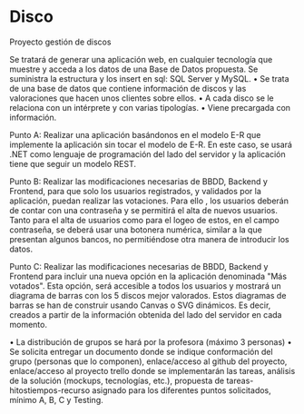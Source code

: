 # Disco
Proyecto gestión de discos

Se tratará de generar una aplicación web, en cualquier tecnología que muestre y acceda a los datos de una Base
de Datos propuesta. Se suministra la estructura y los insert en sql: SQL Server y MySQL.
• Se trata de una base de datos que contiene información de discos y las valoraciones que hacen unos
clientes sobre ellos.
• A cada disco se le relaciona con un intérprete y con varias tipologías.
• Viene precargada con información.

Punto A: Realizar una aplicación basándonos en el modelo E-R que implemente la aplicación sin tocar el modelo
de E-R. En este caso, se usará .NET como lenguaje de programación del lado del servidor y la aplicación tiene que
seguir un modelo REST.

Punto B: Realizar las modificaciones necesarias de BBDD, Backend y Frontend, para que solo los usuarios
registrados, y validados por la aplicación, puedan realizar las votaciones. Para ello , los usuarios deberán de contar
con una contraseña y se permitirá el alta de nuevos usuarios.
Tanto para el alta de usuarios como para el logeo de estos, en el campo contraseña, se deberá usar una botonera
numérica, similar a la que presentan algunos bancos, no permitiéndose otra manera de introducir los datos.

Punto C: Realizar las modificaciones necesarias de BBDD, Backend y Frontend para incluir una nueva opción en la
aplicación denominada "Más votados". Esta opción, será accesible a todos los usuarios y mostrará un diagrama
de barras con los 5 discos mejor valorados. Estos diagramas de barras se han de construir usando Canvas o SVG
dinámicos. Es decir, creados a partir de la información obtenida del lado del servidor en cada momento.

• La distribución de grupos se hará por la profesora (máximo 3 personas)
• Se solicita entregar un documento donde se indique conformación del grupo (personas que lo componen), enlace/acceso al github del proyecto, enlace/acceso al proyecto trello donde se implementarán las tareas, análisis de la solución (mockups, tecnologías, etc.), propuesta de tareas-hitostiempos-recurso asignado para los diferentes puntos solicitados, mínimo A, B, C y Testing.
